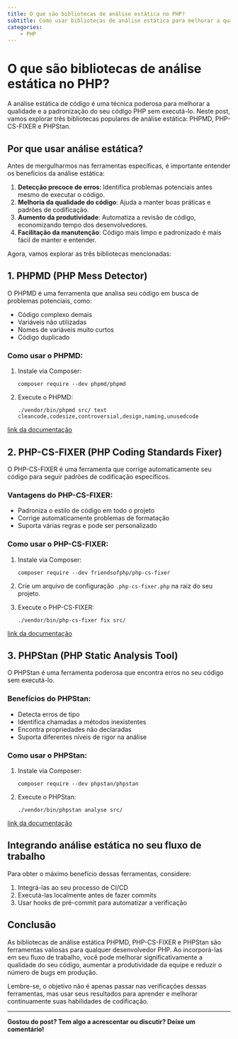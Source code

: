 ```yaml
---
title: O que são bibliotecas de análise estática no PHP?
subtitle: Como usar bibliotecas de análise estática para melhorar a qualidade do código e deixar ele padronizado?
categories:
    - PHP
---
```


# O que são bibliotecas de análise estática no PHP?

A análise estática de código é uma técnica poderosa para melhorar a qualidade e a padronização do seu código PHP sem executá-lo. Neste post, vamos explorar três bibliotecas populares de análise estática: PHPMD, PHP-CS-FIXER e PHPStan.

## Por que usar análise estática?

Antes de mergulharmos nas ferramentas específicas, é importante entender os benefícios da análise estática:

1. **Detecção precoce de erros**: Identifica problemas potenciais antes mesmo de executar o código.
2. **Melhoria da qualidade do código**: Ajuda a manter boas práticas e padrões de codificação.
3. **Aumento da produtividade**: Automatiza a revisão de código, economizando tempo dos desenvolvedores.
4. **Facilitação da manutenção**: Código mais limpo e padronizado é mais fácil de manter e entender.

Agora, vamos explorar as três bibliotecas mencionadas:

## 1. PHPMD (PHP Mess Detector)

O PHPMD é uma ferramenta que analisa seu código em busca de problemas potenciais, como:

- Código complexo demais
- Variáveis não utilizadas
- Nomes de variáveis muito curtos
- Código duplicado

### Como usar o PHPMD:

1. Instale via Composer:
   ```
   composer require --dev phpmd/phpmd
   ```

2. Execute o PHPMD:
   ```
   ./vendor/bin/phpmd src/ text cleancode,codesize,controversial,design,naming,unusedcode
   ```
[link da documentação](https://phpmd.org/documentation/index.html)

## 2. PHP-CS-FIXER (PHP Coding Standards Fixer)

O PHP-CS-FIXER é uma ferramenta que corrige automaticamente seu código para seguir padrões de codificação específicos.

### Vantagens do PHP-CS-FIXER:

- Padroniza o estilo de código em todo o projeto
- Corrige automaticamente problemas de formatação
- Suporta várias regras e pode ser personalizado

### Como usar o PHP-CS-FIXER:

1. Instale via Composer:
   ```
   composer require --dev friendsofphp/php-cs-fixer
   ```

2. Crie um arquivo de configuração `.php-cs-fixer.php` na raiz do seu projeto.

3. Execute o PHP-CS-FIXER:
   ```
   ./vendor/bin/php-cs-fixer fix src/
   ```

[link da documentação](https://github.com/PHP-CS-Fixer/PHP-CS-Fixer)

## 3. PHPStan (PHP Static Analysis Tool)

O PHPStan é uma ferramenta poderosa que encontra erros no seu código sem executá-lo.

### Benefícios do PHPStan:

- Detecta erros de tipo
- Identifica chamadas a métodos inexistentes
- Encontra propriedades não declaradas
- Suporta diferentes níveis de rigor na análise

### Como usar o PHPStan:

1. Instale via Composer:
   ```
   composer require --dev phpstan/phpstan
   ```

2. Execute o PHPStan:
   ```
   ./vendor/bin/phpstan analyse src/
   ```

[link da documentação](https://phpstan.org/)

## Integrando análise estática no seu fluxo de trabalho

Para obter o máximo benefício dessas ferramentas, considere:

1. Integrá-las ao seu processo de CI/CD
2. Executá-las localmente antes de fazer commits
3. Usar hooks de pré-commit para automatizar a verificação

## Conclusão

As bibliotecas de análise estática PHPMD, PHP-CS-FIXER e PHPStan são ferramentas valiosas para qualquer desenvolvedor PHP. Ao incorporá-las em seu fluxo de trabalho, você pode melhorar significativamente a qualidade do seu código, aumentar a produtividade da equipe e reduzir o número de bugs em produção.

Lembre-se, o objetivo não é apenas passar nas verificações dessas ferramentas, mas usar seus resultados para aprender e melhorar continuamente suas habilidades de codificação.

---

**Gostou do post? Tem algo a acrescentar ou discutir? Deixe um comentário!**

